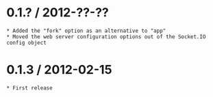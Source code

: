 0.1.? / 2012-??-??
==================
	* Added the "fork" option as an alternative to "app"
	* Moved the web server configuration options out of the Socket.IO config object

0.1.3 / 2012-02-15
==================
	* First release


